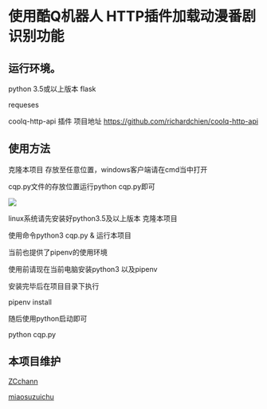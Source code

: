 使用酷Q机器人 HTTP插件加载动漫番剧识别功能
=======================

运行环境。
----
python 3.5或以上版本
flask

requeses

coolq-http-api 插件  项目地址 https://github.com/richardchien/coolq-http-api



使用方法
----

克隆本项目 存放至任意位置，windows客户端请在cmd当中打开

cqp.py文件的存放位置运行python cqp.py即可

![](https://imgc.cqp.me/forum/201910/16/155310nr9b9ppmxto79tnn.jpg)

linux系统请先安装好python3.5及以上版本 克隆本项目 

使用命令python3 cqp.py & 运行本项目



当前也提供了pipenv的使用环境

使用前请现在当前电脑安装python3 以及pipenv

安装完毕后在项目目录下执行

pipenv install

随后使用python启动即可

python cqp.py

## 本项目维护

[ZCchann](https://github.com/ZCchann)

[miaosuzuichu](https://github.com/miaosuzuichu)
